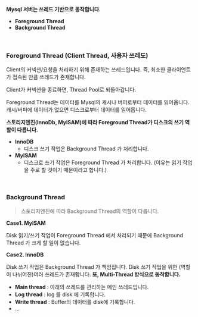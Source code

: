 **Mysql 서버는 쓰레드 기반으로 동작합니다.**

- **Foreground Thread**
- **Background Thread**

<br>

### Foreground Thread (Client Thread, 사용자 쓰레도)

Client의 커넥션/요청을 처리하기 위해 존재하는 쓰레드입니다. 즉, 최소한 클라이언트가 접속된 만큼 쓰레드가 존재합니다.

Client가 커넥션을 종료하면, Thread Pool로 되돌아갑니다.

Foreground Thread는 데이터를 Mysql의 캐시나 버퍼로부터 데이터를 읽어옵니다. 캐시/버퍼에 데이터가 없으면 디스크로부터 데이터를 읽어옵니다.

**스토리지엔진(InnoDb, MyISAM)에 따라 Foreground Thread가 디스크의 쓰기 역할이 다릅니다.**

- **InnoDB**
  - 디스크 쓰기 작업은 Background Thread 가 처리합니다.
- **MyISAM**
  - 디스크로 쓰기 작업은 Foreground Thread 가 처리합니다. (이유는 읽기 작업을 주로 할 것이기 때문이라고 합니다.)


<br>

### Background Thread

> 스토리지엔진에 따라 Background Thread의 역할이 다릅니다.

**Case1. MyISAM**

Disk 읽기/쓰기 작업이 Foreground Thread 에서 처리되기 때문에 Background Thread 가 크게 할 일이 없습니다.

**Case2. InnoDB**

Disk 쓰기 작업은 Background Thread 가 책임집니다. Disk 쓰기 작업을 위한 (역할이 나뉘어진)여러 쓰레드가 존재합니다. **또, Multi-Thread 방식으로 동작합니다.**

- **Main thread** : 아래의 쓰레드를 관리하는 메인 쓰레드입니다.
- **Log thread** : log 를 disk 에 기록합니다.
- **Write thread** : Buffer의 데이터를 disk에 기록합니다.
- ...
